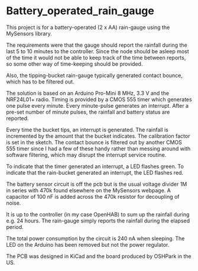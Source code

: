 # Battery_operated_rain_gauge

This project is for a battery-operated (2 x AA) rain-gauge using the MySensors library.

The requirements were that the gauge should report the rainfall during the last 5 to 10 minutes to the controller. Since the node should be asleep most of the time it would not be able to keep track of the time between reports, so some other way of time-keeping should be provided.

Also, the tipping-bucket rain-gauge typically generated contact bounce, which has to be filtered out.

The solution is based on an Arduino Pro-Mini 8 MHz, 3.3 V and the NRF24L01+ radio. Timing is provided by a CMOS 555 timer which generates one pulse every minute. Every minute-pulse generates an interrupt. After a pre-set number of minute pulses, the rainfall and battery status are reported. 

Every time the bucket tips, an interrupt is generated. The rainfall is incremented by the amount that the bucket indicates. The calibration factor is set in the sketch. The contact bounce is filtered out by another CMOS 555 timer since I had a few of these handy rather than messing around with software filtering, which may disrupt the interrupt service routine.

To indicate that the timer generated an interrupt, a LED flashes green. To indicate that the rain-bucket generated an interrupt, the LED flashes red.

The battery sensor circuit is off the pcb but is the usual voltage divider 1M in series with 470k found elsewhere on the MySensors webpage. A capacitor of 100 nF is added across the 470k resistor for decoupling of noise.

It is up to the controller (in my case OpenHAB) to sum up the rainfall during e.g. 24 hours. The rain-gauge simply reports the rainfall during the elapsed period.

The total power consumption by the circuit is 240 nA when sleeping. The LED on the Arduino has been removed but not the power regulator.

The PCB was designed in KiCad and the board produced by OSHPark in the US.
